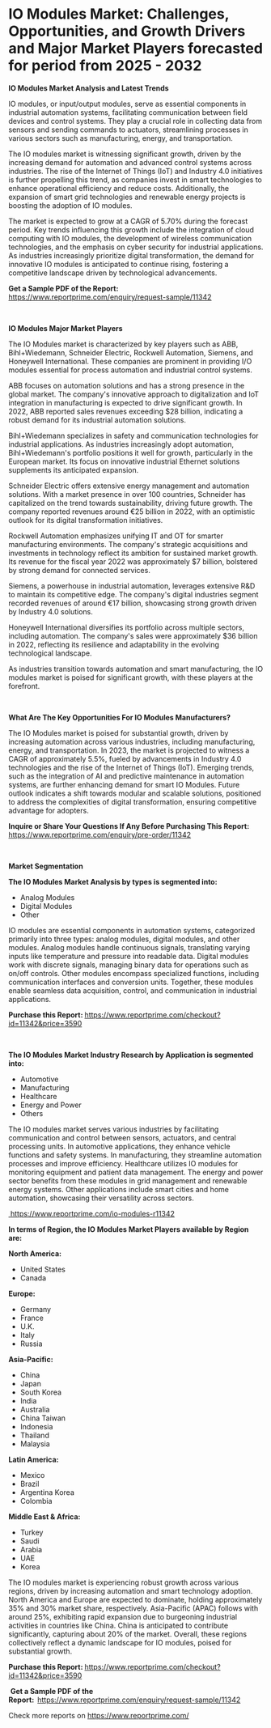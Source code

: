 <p><h1>IO Modules Market: Challenges, Opportunities, and Growth Drivers and Major Market Players forecasted for period from 2025 - 2032</h1></p><p><strong>IO Modules Market Analysis and Latest Trends</strong></p>
<p><p>IO modules, or input/output modules, serve as essential components in industrial automation systems, facilitating communication between field devices and control systems. They play a crucial role in collecting data from sensors and sending commands to actuators, streamlining processes in various sectors such as manufacturing, energy, and transportation. </p><p>The IO modules market is witnessing significant growth, driven by the increasing demand for automation and advanced control systems across industries. The rise of the Internet of Things (IoT) and Industry 4.0 initiatives is further propelling this trend, as companies invest in smart technologies to enhance operational efficiency and reduce costs. Additionally, the expansion of smart grid technologies and renewable energy projects is boosting the adoption of IO modules.</p><p>The market is expected to grow at a CAGR of 5.70% during the forecast period. Key trends influencing this growth include the integration of cloud computing with IO modules, the development of wireless communication technologies, and the emphasis on cyber security for industrial applications. As industries increasingly prioritize digital transformation, the demand for innovative IO modules is anticipated to continue rising, fostering a competitive landscape driven by technological advancements.</p></p>
<p><strong>Get a Sample PDF of the Report:&nbsp;</strong> <a href="https://www.reportprime.com/enquiry/request-sample/11342?utm_campaign=3456&utm_medium=2&utm_source=Github&utm_content=ia&utm_term=20032025&utm_id=io-modules">https://www.reportprime.com/enquiry/request-sample/11342</a></p>
<p>&nbsp;</p>
<p><strong>IO Modules Major Market Players</strong></p>
<p><p>The IO Modules market is characterized by key players such as ABB, Bihl+Wiedemann, Schneider Electric, Rockwell Automation, Siemens, and Honeywell International. These companies are prominent in providing I/O modules essential for process automation and industrial control systems.</p><p>ABB focuses on automation solutions and has a strong presence in the global market. The company's innovative approach to digitalization and IoT integration in manufacturing is expected to drive significant growth. In 2022, ABB reported sales revenues exceeding $28 billion, indicating a robust demand for its industrial automation solutions.</p><p>Bihl+Wiedemann specializes in safety and communication technologies for industrial applications. As industries increasingly adopt automation, Bihl+Wiedemann's portfolio positions it well for growth, particularly in the European market. Its focus on innovative industrial Ethernet solutions supplements its anticipated expansion.</p><p>Schneider Electric offers extensive energy management and automation solutions. With a market presence in over 100 countries, Schneider has capitalized on the trend towards sustainability, driving future growth. The company reported revenues around €25 billion in 2022, with an optimistic outlook for its digital transformation initiatives.</p><p>Rockwell Automation emphasizes unifying IT and OT for smarter manufacturing environments. The company's strategic acquisitions and investments in technology reflect its ambition for sustained market growth. Its revenue for the fiscal year 2022 was approximately $7 billion, bolstered by strong demand for connected services.</p><p>Siemens, a powerhouse in industrial automation, leverages extensive R&D to maintain its competitive edge. The company's digital industries segment recorded revenues of around €17 billion, showcasing strong growth driven by Industry 4.0 solutions.</p><p>Honeywell International diversifies its portfolio across multiple sectors, including automation. The company's sales were approximately $36 billion in 2022, reflecting its resilience and adaptability in the evolving technological landscape.</p><p>As industries transition towards automation and smart manufacturing, the IO modules market is poised for significant growth, with these players at the forefront.</p></p>
<p>&nbsp;</p>
<p><strong>What Are The Key Opportunities For IO Modules Manufacturers?</strong></p>
<p><p>The IO Modules market is poised for substantial growth, driven by increasing automation across various industries, including manufacturing, energy, and transportation. In 2023, the market is projected to witness a CAGR of approximately 5.5%, fueled by advancements in Industry 4.0 technologies and the rise of the Internet of Things (IoT). Emerging trends, such as the integration of AI and predictive maintenance in automation systems, are further enhancing demand for smart IO Modules. Future outlook indicates a shift towards modular and scalable solutions, positioned to address the complexities of digital transformation, ensuring competitive advantage for adopters.</p></p>
<p><strong>Inquire or Share Your Questions If Any Before Purchasing This Report:</strong> <a href="https://www.reportprime.com/enquiry/pre-order/11342?utm_campaign=3456&utm_medium=2&utm_source=Github&utm_content=ia&utm_term=20032025&utm_id=io-modules">https://www.reportprime.com/enquiry/pre-order/11342</a></p>
<p>&nbsp;</p>
<p><strong>Market Segmentation</strong></p>
<p><strong>The IO Modules Market Analysis by types is segmented into:</strong></p>
<p><ul><li>Analog Modules</li><li>Digital Modules</li><li>Other</li></ul></p>
<p><p>IO modules are essential components in automation systems, categorized primarily into three types: analog modules, digital modules, and other modules. Analog modules handle continuous signals, translating varying inputs like temperature and pressure into readable data. Digital modules work with discrete signals, managing binary data for operations such as on/off controls. Other modules encompass specialized functions, including communication interfaces and conversion units. Together, these modules enable seamless data acquisition, control, and communication in industrial applications.</p></p>
<p><strong>Purchase this Report:&nbsp;</strong><a href="https://www.reportprime.com/checkout?id=11342&price=3590&utm_campaign=3456&utm_medium=2&utm_source=Github&utm_content=ia&utm_term=20032025&utm_id=io-modules">https://www.reportprime.com/checkout?id=11342&price=3590</a></p>
<p>&nbsp;</p>
<p><strong>The IO Modules Market Industry Research by Application is segmented into:</strong></p>
<p><ul><li>Automotive</li><li>Manufacturing</li><li>Healthcare</li><li>Energy and Power</li><li>Others</li></ul></p>
<p><p>The IO modules market serves various industries by facilitating communication and control between sensors, actuators, and central processing units. In automotive applications, they enhance vehicle functions and safety systems. In manufacturing, they streamline automation processes and improve efficiency. Healthcare utilizes IO modules for monitoring equipment and patient data management. The energy and power sector benefits from these modules in grid management and renewable energy systems. Other applications include smart cities and home automation, showcasing their versatility across sectors.</p></p>
<p><a href="https://www.reportprime.com/io-modules-r11342?utm_campaign=3456&utm_medium=2&utm_source=Github&utm_content=ia&utm_term=20032025&utm_id=io-modules">&nbsp;https://www.reportprime.com/io-modules-r11342</a></p>
<p><strong>In terms of Region, the IO Modules Market Players available by Region are:</strong></p>
<p>
    <p> <strong> North America: </strong>
        <ul>
            <li>United States</li>
            <li>Canada</li>
        </ul>
        </p> 
    <p> <strong> Europe: </strong>
        <ul>
            <li>Germany</li>
            <li>France</li>
            <li>U.K.</li>
            <li>Italy</li>
            <li>Russia</li>
        </ul>
        </p> 
    <p> <strong> Asia-Pacific: </strong>
        <ul>
            <li>China</li>
            <li>Japan</li>
            <li>South Korea</li>
            <li>India</li>
            <li>Australia</li>
            <li>China Taiwan</li>
            <li>Indonesia</li>
            <li>Thailand</li>
            <li>Malaysia</li>
        </ul>
        </p> 
    <p> <strong> Latin America: </strong>
        <ul>
            <li>Mexico</li>
            <li>Brazil</li>
            <li>Argentina Korea</li>
            <li>Colombia</li>
        </ul>
        </p> 
    <p> <strong> Middle East & Africa: </strong>
        <ul>
            <li>Turkey</li>
            <li>Saudi</li>
            <li>Arabia</li>
            <li>UAE</li>
            <li>Korea</li>
        </ul>
    </p>
    </p>
<p><p>The IO modules market is experiencing robust growth across various regions, driven by increasing automation and smart technology adoption. North America and Europe are expected to dominate, holding approximately 35% and 30% market share, respectively. Asia-Pacific (APAC) follows with around 25%, exhibiting rapid expansion due to burgeoning industrial activities in countries like China. China is anticipated to contribute significantly, capturing about 20% of the market. Overall, these regions collectively reflect a dynamic landscape for IO modules, poised for substantial growth.</p></p>
<p><strong>Purchase this Report: </strong><a href="https://www.reportprime.com/checkout?id=11342&price=3590&utm_campaign=3456&utm_medium=2&utm_source=Github&utm_content=ia&utm_term=20032025&utm_id=io-modules">https://www.reportprime.com/checkout?id=11342&price=3590</a></p>
<p>&nbsp;<strong>Get a Sample PDF of the Report:&nbsp;&nbsp;</strong><a href="https://www.reportprime.com/enquiry/request-sample/11342?utm_campaign=3456&utm_medium=2&utm_source=Github&utm_content=ia&utm_term=20032025&utm_id=io-modules">https://www.reportprime.com/enquiry/request-sample/11342</a></p>
<p><strong></strong></p>
<p>Check more reports on <a href="https://www.reportprime.com/?utm_campaign=3456&utm_medium=2&utm_source=Github&utm_content=ia&utm_term=20032025&utm_id=io-modules">https://www.reportprime.com/</a></p>